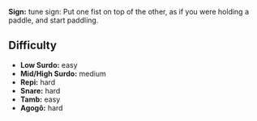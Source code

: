 **Sign:** tune sign: Put one fist on top of the other, as if you were holding a paddle, and start paddling.

## Difficulty

* **Low Surdo:** easy
* **Mid/High Surdo:** medium
* **Repi:** hard
* **Snare:** hard
* **Tamb:** easy
* **Agogô:** hard
